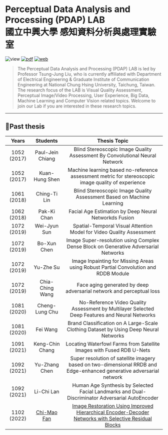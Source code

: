 # Perceptual Data Analysis and Processing (PDAP) LAB<br>國立中興大學 感知資料分析與處理實驗室  
![view](https://komarev.com/ghpvc/?username=pdap722&color=blue) 
[![pdf](https://img.shields.io/badge/Info-Professor-brightgreen)](http://www.ee.nchu.edu.tw/main.asp?un=33&sn=83) 
[![web](https://img.shields.io/badge/Website-PDAP-orange)](https://sites.google.com/site/eelab907/guan-yu-about?authuser=0)  

> The Perceptual Data Analysis and Processing (PDAP) LAB is led by Professor Tsung-Jung Liu, who is currently affiliated with Department of Electrical Engineering & Graduate Institute of Communication Engineering at National Chung Hsing University, Taichung, Taiwan. The research focus of the LAB is Visual Quality Assessment, Perceptual Image/Video Processing, User Experience, Big Data, Machine Learning and Computer Vision related topics. Welcome to join our Lab if you are interested in these research topics.  

***

## 📑Past thesis  

|   Years   | Students | Thesis Topic |
|:---------:|:--------:|:------------:|
| 1052 (2017)| Paul-Jein Chiang|Blind Stereoscopic Image Quality Assessment By Convolutional Neural Network|
| 1052 (2017)| Kuan-Hung Shen| Machine learning based no-reference assessment metric for stereoscopic image quality of experience|
| 1061 (2018)| Ching-Ti Lin| Blind Stereoscopic Image Quality Assessment Based on Machine Learning|
| 1062 (2018)| Pak-Ki Chan | Facial Age Estimation by Deep Neural Networkds Fusion |
| 1072 (2019)| Wei-Jyun Sun| Spatial-Temporal Visual Attention Model for Video Quality Assessment |
| 1072 (2019)| Bo-Xun Chen | Image Super-resolution using Complex Dense Block on Generative Adversarial Networks |
| 1072 (2019)| Yu-Zhe Su | Image Inpainting for Missing Areas using Robust Partial Convolution and RDDB Module |
| 1072 (2019)| Chia-Ching Wang| Face aging generated by deep adversarial network and perceptual loss|
| 1081 (2020)| Cheng-Lung Chu| No-Reference Video Quality Assessment by Multilayer Selected Deep Features and Neural Networks|
| 1081 (2020)| Fei Wang| Brand Classification on A Large-Scale Clothing Dataset by Using Deep Neural Networks |
| 1091 (2021)| Keng-Chin Chang| Locating Waterfowl Farms from Satellite Images with Fused RDB U-Nets|
| 1092 (2021)| Yu-Zhang Chen | Super resolution of satellite imagery based on two-dimensional RRDB and Edge-enhanced generative adversarial network |
| 1092 (2021)| Li-Chi Lan | Human Age Synthesis by Selected Facial Landmarks and Dual-Discriminator Adversarial AutoEncoder |
| 1102 (2022)|[Chi-Mao Fan](https://github.com/FanChiMao/SRMNet-thesis)|[Image Restoration Using Improved Hierarchical Encoder-Decoder Networks with Selective Residual Blocks](https://github.com/FanChiMao/SRMNet-thesis)|


